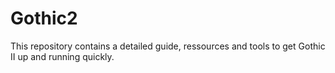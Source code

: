 # Gothic2
This repository contains a detailed guide, ressources and tools to get Gothic II up and running quickly.
